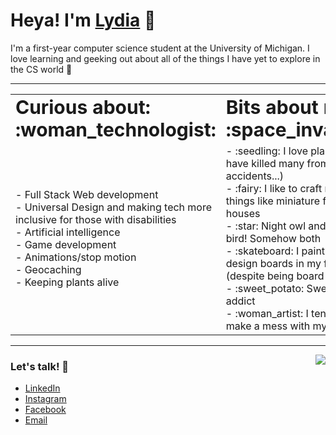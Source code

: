 
# Heya! I'm [Lydia](https://lydia-tan.github.io/Lydia-Tan/) 👋

I'm a first-year computer science student at the University of Michigan. I love learning and geeking out about all of the things I have yet to explore in the CS world :robot: 

-------

<table>
 <tr>
    <td><b style="font-size:30px">Curious about: :woman_technologist:</b></td>
    <td><b style="font-size:30px">Bits about me: :space_invader:</b></td>
 </tr>
 <tr>
   <td> - Full Stack Web development </br>
        - Universal Design and making tech more inclusive for those with disabilities</br> 
        - Artificial intelligence</br>
        - Game development</br>
        - Animations/stop motion</br>
        - Geocaching</br>
        - Keeping plants alive</br>
    </td>
    
 
  <td>
    - :seedling: I love plants (but have killed many from various accidents...) </br>
    - :fairy: I like to craft random things like miniature fairy houses </br>
    - :star: Night owl and early bird! Somehow both </br>
    - :skateboard: I paint and design boards in my freetime (despite being board-less) </br>
    - :sweet_potato: Sweet potato addict </br>
    - :woman_artist: I tend to make a mess with my art </br>
  </td>
 </tr>

    
</table>

------

 <img align="right" src="https://media1.giphy.com/media/scGEXUBdf7G48/giphy.gif">
<!-- <img align="right" src="https://i.pinimg.com/originals/49/a2/c5/49a2c5906f6bd39d80032e75180a40f7.gif"> -->
<!-- <img align="right" src="https://i.pinimg.com/originals/09/31/0c/09310c0b8a8b1580b68cf3a9a43a8bdb.gif"> -->

### Let's talk! :snail:	

* [LinkedIn](https://www.linkedin.com/in/lydialytan/)
* [Instagram](https://www.instagram.com/lydiaa.tan/)
* [Facebook](https://www.facebook.com/lydia.tan.906)
* [Email](mailto:lydia.ly.tan@gmail.com)

